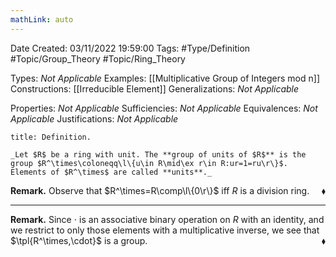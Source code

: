 ```yaml
---
mathLink: auto
---
```


<div class="topSpace"></div>

Date Created: 03/11/2022 19:59:00
Tags: #Type/Definition #Topic/Group_Theory #Topic/Ring_Theory

Types: _Not Applicable_
Examples: [[Multiplicative Group of Integers mod n]]
Constructions: [[Irreducible Element]]
Generalizations: _Not Applicable_

Properties: _Not Applicable_
Sufficiencies: _Not Applicable_
Equivalences: _Not Applicable_
Justifications: _Not Applicable_

``` ad-Definition
title: Definition.

_Let $R$ be a ring with unit. The **group of units of $R$** is the group $R^\times\coloneqq\l\{u\in R\mid\ex r\in R:ur=1=ru\r\}$. Elements of $R^\times$ are called **units**._

```

**Remark.** Observe that $R^\times=R\comp\l\{0\r\}$ iff $R$ is a division ring.<span style="float:right;">$\blacklozenge$</span>

---

**Remark.** Since $\cdot$ is an associative binary operation on $R$ with an identity, and we restrict to only those elements with a multiplicative inverse, we see that $\tpl{R^\times,\cdot}$ is a group.<span style="float:right;">$\blacklozenge$</span>
